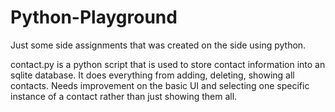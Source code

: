 # Python-Playground
Just some side assignments that was created on the side using python.

contact.py is a python script that is used to store contact information into an sqlite database. It does everything from adding, deleting, showing all contacts. Needs
improvement on the basic UI and selecting one specific instance of a contact rather than just showing them all.
